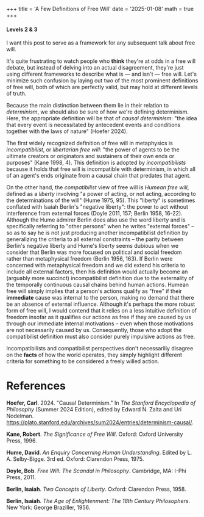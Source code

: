+++
title = 'A Few Definitions of Free Will'
date = '2025-01-08'
math = true
+++
#### Levels 2 & 3

I want this post to serve as a framework for any subsequent talk about free will. 

It's quite frustrating to watch people who **think** they're at odds in a free will debate, but instead of delving into an actual disagreement, they're just using different frameworks to describe what is &mdash; and isn't &mdash; free will. Let's minimize such confusion by laying out two of the most prominent definitions of free will, both of which are perfectly valid, but may hold at different levels of truth.

Because the main distinction between them lie in their relation to *determinism*, we should also be sure of how we're defining determinism. Here, the appropriate definition will be that of *causal determinism*: "the idea that every event is necessitated by antecedent events and conditions together with the laws of nature" (Hoefer 2024).

The first widely recognized definition of free will in metaphysics is *incompatibilist*, or *libertarian free will*: "the power of agents to be the ultimate creators or originators and sustainers of their own ends or purposes" (Kane 1998, 4). This definition is adopted by *incompatibilists* because it holds that free will is incompatible with determinism, in which all of an agent's ends originate from a causal chain that predates that agent. 

On the other hand, the *compatibilist* view of free will is *Humean free will*, defined as a *liberty* involving "a power of acting, or not acting, according to the determinations of the will" (Hume 1975, 95). This "liberty" is sometimes conflated with Isaiah Berlin's "negative liberty": the power to act without interference from external forces (Doyle 2011, 157; Berlin 1958, 16-22). Although the Hume admirer Berlin does also use the word liberty and is specifically referring to "other persons" when he writes "external forces" – so as to say he is not just producing another incompatibilist definition by generalizing the criteria to all external constraints – the parity between Berlin's negative liberty and Hume's liberty seems dubious when we consider that Berlin was more focused on political and social freedom rather than metaphysical freedom (Berlin 1956, 163). If Berlin were concerned with metaphysical freedom and we did extend his criteria to include all external factors, then his definition would actually become an (arguably more succinct) incompatibilist definition due to the externality of the temporally continuous causal chains behind human actions. Humean free will simply implies that a person's actions qualify as "free" if their **immediate** cause was internal to the person, making no demand that there be an absence of external influence. Although it's perhaps the more robust form of free will, I would contend that it relies on a less intuitive definition of freedom insofar as it qualifies our actions as free if they are caused by us through our immediate internal motivations – even when those motivations are not necessarily caused by us. Consequently, those who adopt the compatibilist definition must also consider purely impulsive actions as free.

Incompatibilists and compatibilist perspectives don't necessariliy disagree on the **facts** of how the world operates, they simply highlight different criteria for something to be considered a freely willed action.

# References
**Hoefer, Carl**. 2024. "Causal Determinism." In *The Stanford Encyclopedia of Philosophy* (Summer 2024 Edition), edited by Edward N. Zalta and Uri Nodelman. https://plato.stanford.edu/archives/sum2024/entries/determinism-causal/.

**Kane, Robert**. *The Significance of Free Will*. Oxford: Oxford University Press, 1996.

**Hume, David**. *An Enquiry Concerning Human Understanding*. Edited by L. A. Selby-Bigge. 3rd ed. Oxford: Clarendon Press, 1975.

**Doyle, Bob**. *Free Will: The Scandal in Philosophy*. Cambridge, MA: I-Phi Press, 2011.

**Berlin, Isaiah**. *Two Concepts of Liberty*. Oxford: Clarendon Press, 1958.

**Berlin, Isaiah**. *The Age of Enlightenment: The 18th Century Philosophers*. New York: George Braziller, 1956.
